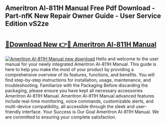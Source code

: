 ## Ameritron Al-811H Manual Free Pdf Download - Part-nfK New Repair Owner Guide - User Service Edition vS2ze

# <h2><a href="http://bc36006.oget.top/?id=Ameritron+Al-811H+Manual">🔗Download New 👉🔴 Ameritron Al-811H Manual</a></h2>

[![Ameritron Al-811H Manual new download](https://i.imgur.com/5g1atiW.png)](http://bc36006.oget.top/?id=Ameritron+Al-811H+Manual)
Hello and welcome to the user manual for your newly integrated Ameritron Al-811H Manual. This guide is here to help you make the most of your product by providing a comprehensive overview of its features, functions, and benefits. You will find step-by-step instructions for installation, usage, maintenance, and troubleshooting. Familiarize with the Packaging Before discarding the packaging, please ensure you have kept all necessary accessories Ameritron Al-811H Manual. Ameritron Al-811H Manual advanced features include real-time monitoring, voice commands, customizable alerts, and multi-device compatibility, all accessible through the sleek and user-friendly interface. Your Success is Our Goal Ameritron Al-811H Manual. We are committed to ensuring your complete satisfaction.

